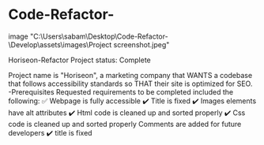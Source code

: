 # Code-Refactor-
image "C:\Users\sabam\Desktop\Code-Refactor-\Develop\assets\images\Project screenshot.jpeg"

Horiseon-Refactor
Project status: Complete

Project name is "Horiseon", a marketing company that WANTS a codebase that follows accessibility standards so THAT their site is optimized for SEO.
-Prerequisites
Requested requirements to be completed included the following:
✅ Webpage is fully accessible
✔️ Title is fixed
✔️ Images elements have alt attributes
✔️ Html code is cleaned up and sorted properly
✔️ Css code is cleaned up and sorted properly
Comments are added for future developers
✔️ title is fixed
